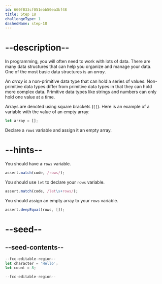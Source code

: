 ```yaml
---
id: 660f033cf051ebb50ea3bf48
title: Step 18
challengeType: 1
dashedName: step-18
---
```


# --description--

In programming, you will often need to work with lots of data. There are many data structures that can help you organize and manage your data. One of the most basic data structures is an <dfn>array</dfn>.

An <dfn>array</dfn> is a non-primitive data type that can hold a series of values. Non-primitive data types differ from primitive data types in that they can hold more complex data. Primitive data types like strings and numbers can only hold one value at a time.

Arrays are denoted using square brackets (`[]`). Here is an example of a variable with the value of an empty array:

```js
let array = [];
```

Declare a `rows` variable and assign it an empty array.

# --hints--

You should have a `rows` variable.

```js
assert.match(code, /rows/);
```

You should use `let` to declare your `rows` variable.

```js
assert.match(code, /let\s+rows/);
```

You should assign an empty array to your `rows` variable.

```js
assert.deepEqual(rows, []);
```


# --seed--

## --seed-contents--

```js
--fcc-editable-region--
let character = 'Hello';
let count = 8;

--fcc-editable-region--
```
